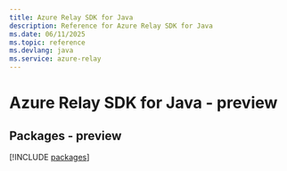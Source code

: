 ```yaml
---
title: Azure Relay SDK for Java
description: Reference for Azure Relay SDK for Java
ms.date: 06/11/2025
ms.topic: reference
ms.devlang: java
ms.service: azure-relay
---
```

# Azure Relay SDK for Java - preview
## Packages - preview
[!INCLUDE [packages](relay-index.md)]